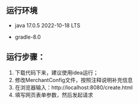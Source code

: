 ## 运行环境

- java 17.0.5 2022-10-18 LTS

- gradle-8.0

## 运行步骤：

1. 下载代码下来，建议使用idea运行；
2. 修改MerchantConfig文件，按照注释说明补充信息
3. 在浏览器输入：http://localhost:8080/create.html
4. 填写网页表单参数，然后发起请求